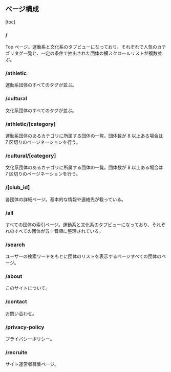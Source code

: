 ## ページ構成

[toc]

### /

Top ページ。運動系と文化系のタブビューになっており、それぞれで人気のカテゴリタグ一覧と、一定の条件で抽出された団体の横スクロールリストが複数並ぶ。

### /athletic

運動系団体のすべてのタグが並ぶ。

### /cultural

文化系団体のすべてのタグが並ぶ。

### /athletic/[category]

運動系団体のあるカテゴリに所属する団体の一覧。団体数が 8 以上ある場合は 7 区切りのページネーションを行う。

### /cultural/[category]

文化系団体のあるカテゴリに所属する団体の一覧。団体数が 8 以上ある場合は 7 区切りのページネーションを行う。

### /[club_id]

各団体の詳細ページ。基本的な情報や連絡先が載っている。

### /all

すべての団体の索引ページ。運動系と文化系のタブビューになっており、それぞれのすべての団体が五十音順に整理されている。

### /search

ユーザーの検索ワードをもとに団体のリストを表示するページすべての団体のページ。

### /about

このサイトについて。

### /contact

お問い合わせ。

### /privacy-policy

プライバシーポリシー。

### /recruite

サイト運営者募集ページ。
